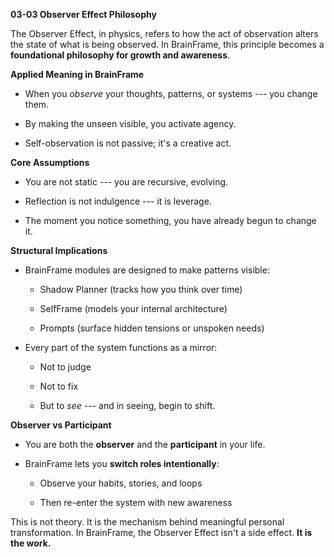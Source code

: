 **03-03 Observer Effect Philosophy**

The Observer Effect, in physics, refers to how the act of observation
alters the state of what is being observed. In BrainFrame, this
principle becomes a **foundational philosophy for growth and
awareness**.

**Applied Meaning in BrainFrame**

- When you *observe* your thoughts, patterns, or systems --- you change
  them.

- By making the unseen visible, you activate agency.

- Self-observation is not passive; it's a creative act.

**Core Assumptions**

- You are not static --- you are recursive, evolving.

- Reflection is not indulgence --- it is leverage.

- The moment you notice something, you have already begun to change it.

**Structural Implications**

- BrainFrame modules are designed to make patterns visible:

  - Shadow Planner (tracks how you think over time)

  - SelfFrame (models your internal architecture)

  - Prompts (surface hidden tensions or unspoken needs)

- Every part of the system functions as a mirror:

  - Not to judge

  - Not to fix

  - But to *see* --- and in seeing, begin to shift.

**Observer vs Participant**

- You are both the **observer** and the **participant** in your life.

- BrainFrame lets you **switch roles intentionally**:

  - Observe your habits, stories, and loops

  - Then re-enter the system with new awareness

This is not theory. It is the mechanism behind meaningful personal
transformation. In BrainFrame, the Observer Effect isn't a side effect.
**It is the work.**
